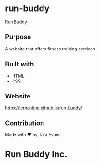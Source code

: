 # run-buddy
Run Buddy
## Purpose
A website that offers fitness training services
## Built with
* HTML
* CSS
## Website
https://lernantino.github.io/run-buddy/
## Contribution
Made with ❤️ by Tara Evans


# Run Buddy Inc.